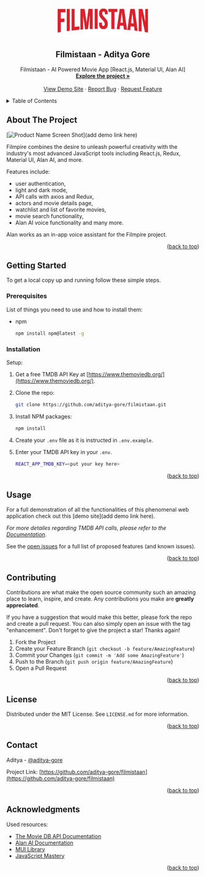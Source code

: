 <div id="top"></div>

<!-- PROJECT [othneildrew] SHIELDS -->

<!-- PROJECT LOGO -->
<br />
<div align="center">
  <a href="https://github.com/aditya-gore/filmistaan">
    <img src="src/assets/logos/redLogo.png" alt="Filmistaan" width="252" height="85">
  </a>

  <h2 align="center">Filmistaan - Aditya Gore</h2>

  <p align="center">
    Filmistaan - AI Powered Movie App [React.js, Material UI, Alan AI]
    <br />
    <a href="https://github.com/aditya-gore/filmistaan"><strong>Explore the project »</strong></a>
    <br />
    <br />
    <a href="add demo link here">View Demo Site</a>
    ·
    <a href="https://github.com/aditya-gore/filmistaan/issues">Report Bug</a>
    ·
    <a href="https://github.com/aditya-gore/filmistaan/issues">Request Feature</a>
  </p>
</div>

<!-- TABLE OF CONTENTS -->
<details>
  <summary>Table of Contents</summary>
  <ol>
    <li>
      <a href="#about-the-project">About The Project</a>
    </li>
    <li>
      <a href="#getting-started">Getting Started</a>
      <ul>
        <li><a href="#prerequisites">Prerequisites</a></li>
        <li><a href="#installation">Installation</a></li>
      </ul>
    </li>
    <li><a href="#usage">Usage</a></li>
    <li><a href="#contributing">Contributing</a></li>
    <li><a href="#license">License</a></li>
    <li><a href="#contact">Contact</a></li>
    <li><a href="#acknowledgments">Acknowledgments</a></li>
  </ol>
</details>

<!-- ABOUT THE PROJECT -->

## About The Project

[![Product Name Screen Shot][product-screenshot]](add demo link here)

Filmpire combines the desire to unleash powerful creativity with the industry's most advanced JavaScript tools including React.js, Redux, Material UI, Alan AI, and more.

Features include:

- user authentication,
- light and dark mode,
- API calls with axios and Redux,
- actors and movie details page,
- watchlist and list of favorite movies,
- movie search functionality,
- Alan AI voice functionality and many more.

Alan works as an in-app voice assistant for the Filmpire project.

<p align="right">(<a href="#top">back to top</a>)</p>

<!-- GETTING STARTED -->

## Getting Started

To get a local copy up and running follow these simple steps.

### Prerequisites

List of things you need to use and how to install them:

- npm
  ```sh
  npm install npm@latest -g
  ```

### Installation

Setup:

1. Get a free TMDB API Key at [https://www.themoviedb.org/](https://www.themoviedb.org/).
2. Clone the repo:
   ```sh
   git clone https://github.com/aditya-gore/filmistaan.git
   ```
3. Install NPM packages:
   ```sh
   npm install
   ```
4. Create your `.env` file as it is instructed in `.env.example`.
5. Enter your TMDB API key in your `.env`.

   ```sh
   REACT_APP_TMDB_KEY=<put your key here>
   ```

<p align="right">(<a href="#top">back to top</a>)</p>

<!-- USAGE EXAMPLES -->

## Usage

For a full demonstration of all the functionalities of this phenomenal web application check out this [demo site](add demo link here).

_For more detailes regarding TMDB API calls, please refer to the [Documentation](https://developers.themoviedb.org/3/getting-started/introduction)._

See the [open issues](https://github.com/aditya-gore/filmistaan/issues) for a full list of proposed features (and known issues).

<p align="right">(<a href="#top">back to top</a>)</p>

<!-- CONTRIBUTING -->

## Contributing

Contributions are what make the open source community such an amazing place to learn, inspire, and create. Any contributions you make are **greatly appreciated**.

If you have a suggestion that would make this better, please fork the repo and create a pull request. You can also simply open an issue with the tag "enhancement".
Don't forget to give the project a star! Thanks again!

1. Fork the Project
2. Create your Feature Branch (`git checkout -b feature/AmazingFeature`)
3. Commit your Changes (`git commit -m 'Add some AmazingFeature'`)
4. Push to the Branch (`git push origin feature/AmazingFeature`)
5. Open a Pull Request

<p align="right">(<a href="#top">back to top</a>)</p>

<!-- LICENSE -->

## License

Distributed under the MIT License. See `LICENSE.md` for more information.

<p align="right">(<a href="#top">back to top</a>)</p>

<!-- CONTACT -->

## Contact

Aditya - [@aditya-gore](https://github.com/aditya-gore)

Project Link: [https://github.com/aditya-gore/filmistaan](https://github.com/aditya-gore/filmistaan)

<p align="right">(<a href="#top">back to top</a>)</p>

<!-- ACKNOWLEDGMENTS -->

## Acknowledgments

Used resources:

- [The Movie DB API Documentation](https://developers.themoviedb.org/3/getting-started/introduction)
- [Alan AI Documentation](https://alan.app/docs/)
- [MUI Library](https://mui.com/)
- [JavaScript Mastery](https://www.jsmastery.pro/)

<p align="right">(<a href="#top">back to top</a>)</p>

<!-- MARKDOWN LINKS & IMAGES -->

[product-screenshot]: src/assets/screenshots/Screenshot.PNG
